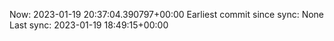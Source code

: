 Now: 2023-01-19 20:37:04.390797+00:00 Earliest commit since sync: None Last sync: 2023-01-19 18:49:15+00:00
